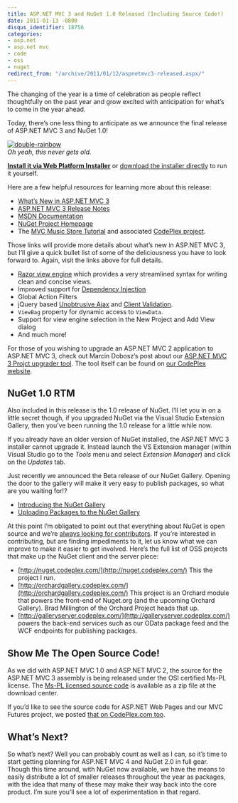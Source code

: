 ```yaml
---
title: ASP.NET MVC 3 and NuGet 1.0 Released (Including Source Code!)
date: 2011-01-13 -0800
disqus_identifier: 18756
categories:
- asp.net
- asp.net mvc
- code
- oss
- nuget
redirect_from: "/archive/2011/01/12/aspnetmvc3-released.aspx/"
---
```


The changing of the year is a time of celebration as people reflect
thoughtfully on the past year and grow excited with anticipation for
what’s to come in the year ahead.

Today, there’s one less thing to anticipate as we announce the final
release of ASP.NET MVC 3 and NuGet 1.0!

[![double-rainbow](https://haacked.com/images/haacked_com/WindowsLiveWriter/ASP.NET-MVC-3-RTM_11308/double-rainbow_3.jpg "double-rainbow")](http://www.flickr.com/photos/nicholas_t/281820290/ "Double Rainbow: CC by attribution")
\
*Oh yeah, this never gets old.*

**[Install it via Web Platform
Installer](http://www.microsoft.com/web/gallery/install.aspx?appid=MVC3 "Install ASP.NET MVC 3 via Web PI")**
or [download the installer
directly](http://go.microsoft.com/fwlink/?LinkID=208140 "Download Details Page")
to run it yourself.

Here are a few helpful resources for learning more about this release:

-   [What’s New in ASP.NET MVC
    3](http://asp.net/mvc/mvc3#overview "What's new in ASP.NET MVC 3")
-   [ASP.NET MVC 3 Release
    Notes](http://www.asp.net/learn/whitepapers/mvc3-release-notes "ASP.NET MVC 3 Release Notes")
-   [MSDN
    Documentation](http://go.microsoft.com/fwlink/?LinkId=205717 "ASP.NET MVC 3 MSDN Docs")
-   [NuGet Project
    Homepage](http://nuget.codeplex.com/ "NuGet Project Homepage")
-   The [MVC Music Store
    Tutorial](http://www.asp.net/mvc/tutorials/mvc-music-store-part-1 "MVC Music Store")
    and associated [CodePlex
    project](http://mvcmusicstore.codeplex.com "MVC Music Store CodePlex Project").

Those links will provide more details about what’s new in ASP.NET MVC 3,
but I’ll give a quick bullet list of some of the deliciousness you have
to look forward to. Again, visit the links above for full details.

-   [Razor view
    engine](http://weblogs.asp.net/scottgu/archive/2010/07/02/introducing-razor.aspx "Razor View Engine")
    which provides a very streamlined syntax for writing clean and
    concise views.
-   Improved support for [Dependency
    Injection](http://bradwilson.typepad.com/blog/2010/07/service-location-pt1-introduction.html "Service Location in ASP.NET MVC")
-   Global Action Filters
-   jQuery based [Unobtrusive
    Ajax](http://bradwilson.typepad.com/blog/2010/10/mvc3-unobtrusive-ajax.html "Unobtrusive Ajax")
    and [Client
    Validation](http://bradwilson.typepad.com/blog/2010/10/mvc3-unobtrusive-validation.html "Unobtrusive Validation").
-   `ViewBag` property for dynamic access to `ViewData`.
-   Support for view engine selection in the New Project and Add View
    dialog
-   And much more!

For those of you wishing to upgrade an ASP.NET MVC 2 application to
ASP.NET MVC 3, check out Marcin Dobosz’s post about our [ASP.NET MVC 3
Projct upgrader
tool](http://blogs.msdn.com/b/marcinon/archive/2011/01/13/mvc-3-project-upgrade-tool.aspx "MVC 3 Project Upgrader").
The tool itself can be found on [our CodePlex
website](http://aspnet.codeplex.com/releases/view/59008 "ASP.NET MVC 3 Project Upgrader").

NuGet 1.0 RTM
-------------

Also included in this release is the 1.0 release of NuGet. I’ll let you
in on a little secret though, if you upgraded NuGet via the Visual
Studio Extension Gallery, then you’ve been running the 1.0 release for a
little while now.

If you already have an older version of NuGet installed, the ASP.NET MVC
3 installer cannot upgrade it. Instead launch the VS Extension manager
(within Visual Studio go to the *Tools* menu and select *Extension
Manager*) and click on the *Updates* tab.

Just recently we announced the Beta release of our NuGet Gallery.
Opening the door to the gallery will make it very easy to publish
packages, so what are you waiting for!?

-   [Introducing the NuGet
    Gallery](http://blog.davidebbo.com/2011/01/introducing-nuget-gallery.html "Introducing the NuGet Gallery")
-   [Uploading Packages to the NuGet
    Gallery](https://haacked.com/archive/2011/01/12/uploading-packages-to-the-nuget-gallery.aspx "Uploading Packages")

At this point I’m obligated to point out that everything about NuGet is
open source and we’re [always looking for
contributors](https://haacked.com/archive/2010/10/14/nupack-up-for-grabs-items.aspx "NuGet UpForGrabs Items").
If you’re interested in contributing, but are finding impediments to it,
let us know what we can improve to make it easier to get involved.
Here’s the full list of OSS projects that make up the NuGet client and
the server piece:

-   [http://nuget.codeplex.com/](http://nuget.codeplex.com/) This the
    project I run.
-   [http://orchardgallery.codeplex.com/](http://orchardgallery.codeplex.com/)
    This project is an Orchard module that powers the front-end of
    Nuget.org (and the upcoming Orchard Gallery). Brad Millington of the
    Orchard Project heads that up.
-   [http://galleryserver.codeplex.com/](http://galleryserver.codeplex.com/)
    powers the back-end services such as our OData package feed and the
    WCF endpoints for publishing packages.

Show Me The Open Source Code!
-----------------------------

As we did with ASP.NET MVC 1.0 and ASP.NET MVC 2, the source for the
ASP.NET MVC 3 assembly is being released under the OSI certified Ms-PL
license. The [Ms-PL licensed source
code](http://download.microsoft.com/download/3/4/A/34A8A203-BD4B-44A2-AF8B-CA2CFCB311CC/mvc3-rtm-mspl.zip "ASP.NET MVC 3 Source Code under Ms-PL")
is available as a zip file at the download center.

If you’d like to see the source code for ASP.NET Web Pages and our MVC
Futures project, we posted [that on CodePlex.com
too](http://aspnet.codeplex.com/releases/view/58781 "Source Code").

What’s Next?
------------

So what’s next? Well you can probably count as well as I can, so it’s
time to start getting planning for ASP.NET MVC 4 and NuGet 2.0 in full
gear. Though this time around, with NuGet now available, we have the
means to easily distribute a lot of smaller releases throughout the year
as packages, with the idea that many of these may make their way back
into the core product. I’m sure you’ll see a lot of experimentation in
that regard.

